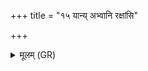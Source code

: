 +++
title = "१५ यान्य् अभ्वानि रक्षांसि"

+++
<details><summary>मूलम् (GR)</summary>

यान्य् अभ्वानि रक्षांसि  
ये ऽराया यातुधान्यः ।  
अग्निष् ट्वा शग्मया तन्वा  
रक्षोहा पातु तेभ्यः ॥
</details>